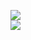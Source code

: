[![](https://img.shields.io/badge/Made%20With-Github%20Spray-lightgrey.svg?style=for-the-badge&logo=github)](https://github.com/Annihil/github-spray#18707)  
[![](https://i.imgur.com/2DrTn0Z.gif)](https://github.com/Annihil/github-spray)